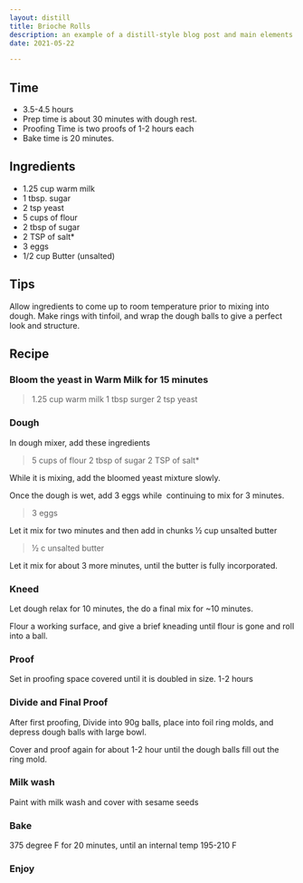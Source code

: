 ```yaml
---
layout: distill
title: Brioche Rolls
description: an example of a distill-style blog post and main elements
date: 2021-05-22

---
```



Time 
--
* 3.5-4.5 hours
* Prep time is about 30 minutes with dough rest.
* Proofing Time is two proofs of 1-2 hours each
* Bake time is 20 minutes. 

Ingredients
--
* 1.25 cup warm milk
* 1 tbsp. sugar
* 2 tsp yeast
* 5 cups of flour
* 2 tbsp of sugar
* 2 TSP of salt*
* 3 eggs
* 1/2 cup Butter (unsalted) 

Tips
--
Allow ingredients to come up to room temperature prior to mixing into dough.
Make rings with tinfoil, and wrap the dough balls to give a perfect look and structure. 


Recipe
--

### Bloom the yeast in Warm Milk for 15 minutes
> 1.25 cup warm milk
1 tbsp surger
2 tsp yeast

### Dough
In dough mixer, add these ingredients
> 5 cups of flour
2 tbsp of sugar
2 TSP of salt*

While it is mixing, add the bloomed yeast mixture slowly. 

Once the dough is wet, add 3 eggs while  continuing to mix for 3 minutes. 
> 3 eggs

Let it mix for two minutes and then add in chunks ½ cup unsalted butter
> ½ c unsalted butter

Let it mix for about 3 more minutes, until the butter is fully incorporated.  

### Kneed 
Let dough relax for 10 minutes, the do a final mix for ~10 minutes.
  
Flour a working surface, and give a brief kneading until flour is gone and roll into a ball. 

### Proof
Set in proofing space covered until it is doubled in size. 1-2 hours

### Divide and Final Proof
After first proofing, Divide into 90g balls, place into foil ring molds, and depress dough balls with large bowl.
 
Cover and proof again for about 1-2 hour until the dough balls fill out the ring mold.

### Milk wash
Paint with milk wash and cover with sesame seeds

### Bake 

375 degree F for 20 minutes, until an internal temp 195-210 F

### Enjoy

